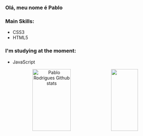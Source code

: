### Olá, meu nome é Pablo
### Main Skills:
- CSS3
- HTML5

### I'm studying at the moment:
- JavaScript

<div align="center">  
  <img width="49%" height="195px" src="https://github-readme-stats.vercel.app/api?username=PabloSG1&show_icons=true&count_private=true&hide_border=true&title_color=00bfbf&icon_color=00bfbf&text_color=c9d1d9&bg_color=0d1117" alt="Pablo Rodrigues Github stats" /> 
  <img width="41%" height="195px" src="https://github-readme-stats.vercel.app/api/top-langs/?username=PabloSG1&layout=compact&hide_border=true&title_color=00bfbf&text_color=00bfbf&bg_color=0d1117" />
</div>
